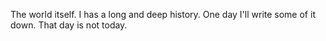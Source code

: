 
The world itself. I has a long and deep history. One day I'll write some of it down. That day is not today.